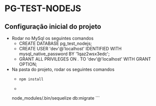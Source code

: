 # PG-TEST-NODEJS

## Configuração inicial do projeto

- Rodar no MySql os seguintes comandos
  - CREATE DATABASE pg_test_nodejs;
  - CREATE USER 'dev'@'localhost' IDENTIFIED WITH mysql_native_password BY '1qaz2wsx3edc';
  - GRANT ALL PRIVILEGES ON *.* TO 'dev'@'localhost' WITH GRANT OPTION;
- Na pasta do projeto, rodar os seguintes comandos
    -   ```bash
        npm install
        ```
    -   ```bash 
    node_modules/.bin/sequelize db:migrate
        ```


